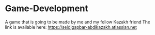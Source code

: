 # Game-Development
A game that is going to be made by me and my fellow Kazakh friend
The link is available here: https://seidigapbar-abdikazakh.atlassian.net
